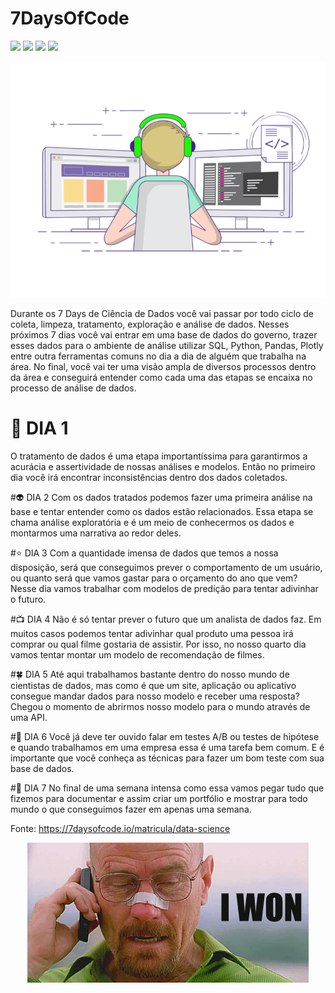 <h1>7DaysOfCode</h1>
<p align="left">
<img src='https://img.shields.io/github/issues/brenoakihiromorimoto/portf-lio'/>
<img src='https://img.shields.io/github/forks/brenoakihiromorimoto/portf-lio'/>
<img src='https://img.shields.io/github/stars/brenoakihiromorimoto/portf-lio'/>
<img src= 'https://img.shields.io/github/license/brenoakihiromorimoto/portf-lio'/>
</p>
<p align='center'>
 <img src='https://github.com/brenoakihiromorimoto/portf-lio/blob/main/%237DaysOfCode/imagens/imagem_1.png'/>
 </p>
Durante os 7 Days de Ciência de Dados você vai passar por todo ciclo de coleta, limpeza, tratamento, exploração e análise de dados. Nesses próximos 7 dias você vai entrar em uma base de dados do governo, trazer esses dados para o ambiente de análise utilizar SQL, Python, Pandas, Plotly entre outra ferramentas comuns no dia a dia de alguém que trabalha na área. No final, você vai ter uma visão ampla de diversos processos dentro da área e conseguirá entender como cada uma das etapas se encaixa no processo de análise de dados.

<h1>🛀 DIA 1</h1>
O tratamento de dados é uma etapa importantíssima para garantirmos a acurácia e assertividade de nossas análises e modelos. Então no primeiro dia você irá encontrar inconsistências dentro dos dados coletados.

#👽 DIA 2
Com os dados tratados podemos fazer uma primeira análise na base e tentar entender como os dados estão relacionados. Essa etapa se chama análise exploratória e é um meio de conhecermos os dados e montarmos uma narrativa ao redor deles.

#⭐ DIA 3 
Com a quantidade imensa de dados que temos a nossa disposição, será que conseguimos prever o comportamento de um usuário, ou quanto será que vamos gastar para o orçamento do ano que vem? Nesse dia vamos trabalhar com modelos de predição para tentar adivinhar o futuro.
 
#📺 DIA 4
Não é só tentar prever o futuro que um analista de dados faz. Em muitos casos podemos tentar adivinhar qual produto uma pessoa irá comprar ou qual filme gostaria de assistir. Por isso, no nosso quarto dia vamos tentar montar um modelo de recomendação de filmes.

#🍀 DIA 5
Até aqui trabalhamos bastante dentro do nosso mundo de cientistas de dados, mas como é que um site, aplicação ou aplicativo consegue mandar dados para nosso modelo e receber uma resposta? Chegou o momento de abrirmos nosso modelo para o mundo através de uma API.

#🥼 DIA 6
Você já deve ter ouvido falar em testes A/B ou testes de hipótese e quando trabalhamos em uma empresa essa é uma tarefa bem comum. E é importante que você conheça as técnicas para fazer um bom teste com sua base de dados.

#📓 DIA 7
No final de uma semana intensa como essa vamos pegar tudo que fizemos para documentar e assim criar um portfólio e mostrar para todo mundo o que conseguimos fazer em apenas uma semana.

Fonte: https://7daysofcode.io/matricula/data-science
<p align='center'>
 <img src='https://github.com/brenoakihiromorimoto/portf-lio/blob/main/%237DaysOfCode/imagens/imagem_2.gif'/>
 </p>
